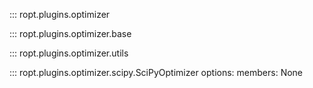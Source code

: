 ::: ropt.plugins.optimizer

::: ropt.plugins.optimizer.base

::: ropt.plugins.optimizer.utils

::: ropt.plugins.optimizer.scipy.SciPyOptimizer
    options:
        members: None
